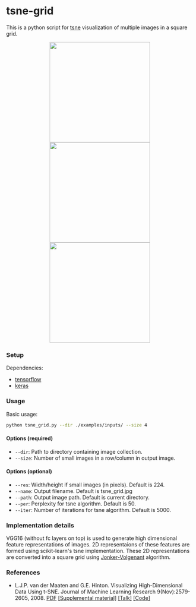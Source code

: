 # tsne-grid
This is a python script for [tsne](https://lvdmaaten.github.io/tsne/) visualization of multiple images in a square grid.
<p align="center">
<img src="./examples/tsne_parichayawalia.jpg" width="270" height="270" />
<img src="./examples/tsne_prabodh.jpg" width="270" height="270" />
<img src="./examples/tsne_random.jpg" width="270" height="270" />
</p>

### Setup
Dependencies:
* [tensorflow](https://www.tensorflow.org/install/)
* [keras](https://keras.io/)

### Usage
Basic usage:
```bash
python tsne_grid.py --dir ./examples/inputs/ --size 4
```
#### Options (required)
* `--dir`: Path to directory containing image collection.
* `--size`: Number of small images in a row/column in output image.

#### Options (optional)
* `--res`: Width/height if small images (in pixels). Default is 224.
* `--name`: Output filename. Default is tsne_grid.jpg
* `--path`: Output image path. Default is current directory.
* `--per`: Perplexity for tsne algorithm. Default is 50.
* `--iter`: Number of iterations for tsne algorithm. Default is 5000.

### Implementation details
VGG16 (without fc layers on top) is used to generate high dimensional feature representations of images. 2D representaions of these features are formed using scikit-learn's tsne implementation. These 2D representations are converted into a square grid using [Jonker-Volgenant](https://blog.sourced.tech/post/lapjv/) algorithm.

### References
* L.J.P. van der Maaten and G.E. Hinton. Visualizing High-Dimensional Data Using t-SNE. Journal of Machine Learning Research 9(Nov):2579-2605, 2008. [PDF](https://lvdmaaten.github.io/publications/papers/JMLR_2008.pdf) [[Supplemental material]](https://lvdmaaten.github.io/publications/misc/Supplement_JMLR_2008.pdf) [[Talk]](https://www.youtube.com/watch?v=RJVL80Gg3lA&list=UUtXKDgv1AVoG88PLl8nGXmw) [[Code]](https://lvdmaaten.github.io/tsne/)